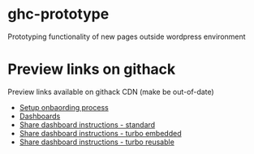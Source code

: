 # ghc-prototype
Prototyping functionality of new pages outside wordpress environment

# Preview links on githack
Preview links available on githack CDN (make be out-of-date)

- [Setup onbaording process](https://rawcdn.githack.com/Growing-Healthier-Churches/ghc-prototype/174d02cc4ebaf6425d48aa636c37ccfc4cf842e3/onboarding.html)
- [Dashboards](https://rawcdn.githack.com/Growing-Healthier-Churches/ghc-prototype/79591d7c4e84ca0d741cc461b71fd194daf0cd37/dashboards.html)
- [Share dashboard instructions - standard](https://rawcdn.githack.com/Growing-Healthier-Churches/ghc-prototype/f7f44d905332fc018e3c81ccebecaf8beabd9215/share-dashboards.html)
- [Share dashboard instructions - turbo embedded](https://rawcdn.githack.com/Growing-Healthier-Churches/ghc-prototype/f7f44d905332fc018e3c81ccebecaf8beabd9215/share-dashboards-turbo.html)
- [Share dashboard instructions - turbo reusable](https://rawcdn.githack.com/Growing-Healthier-Churches/ghc-prototype/f7f44d905332fc018e3c81ccebecaf8beabd9215/share-dashboards-turbo-reusable.html)

